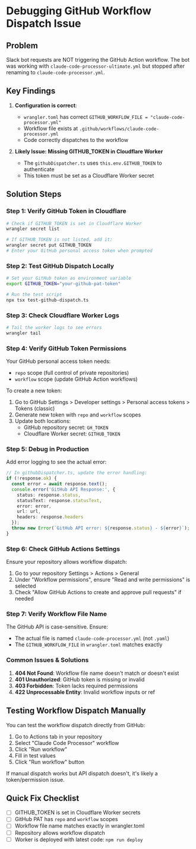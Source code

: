 # Debugging GitHub Workflow Dispatch Issue

## Problem
Slack bot requests are NOT triggering the GitHub Action workflow. The bot was working with `claude-code-processor-ultimate.yml` but stopped after renaming to `claude-code-processor.yml`.

## Key Findings

1. **Configuration is correct**:
   - `wrangler.toml` has correct `GITHUB_WORKFLOW_FILE = "claude-code-processor.yml"`
   - Workflow file exists at `.github/workflows/claude-code-processor.yml`
   - Code correctly dispatches to the workflow

2. **Likely Issue: Missing GITHUB_TOKEN in Cloudflare Worker**
   - The `githubDispatcher.ts` uses `this.env.GITHUB_TOKEN` to authenticate
   - This token must be set as a Cloudflare Worker secret

## Solution Steps

### Step 1: Verify GitHub Token in Cloudflare
```bash
# Check if GITHUB_TOKEN is set in Cloudflare Worker
wrangler secret list

# If GITHUB_TOKEN is not listed, add it:
wrangler secret put GITHUB_TOKEN
# Enter your GitHub personal access token when prompted
```

### Step 2: Test GitHub Dispatch Locally
```bash
# Set your GitHub token as environment variable
export GITHUB_TOKEN="your-github-pat-token"

# Run the test script
npx tsx test-github-dispatch.ts
```

### Step 3: Check Cloudflare Worker Logs
```bash
# Tail the worker logs to see errors
wrangler tail
```

### Step 4: Verify GitHub Token Permissions
Your GitHub personal access token needs:
- `repo` scope (full control of private repositories)
- `workflow` scope (update GitHub Action workflows)

To create a new token:
1. Go to GitHub Settings > Developer settings > Personal access tokens > Tokens (classic)
2. Generate new token with `repo` and `workflow` scopes
3. Update both locations:
   - GitHub repository secret: `GH_TOKEN`
   - Cloudflare Worker secret: `GITHUB_TOKEN`

### Step 5: Debug in Production
Add error logging to see the actual error:

```typescript
// In githubDispatcher.ts, update the error handling:
if (!response.ok) {
  const error = await response.text();
  console.error('GitHub API Response:', {
    status: response.status,
    statusText: response.statusText,
    error: error,
    url: url,
    headers: response.headers
  });
  throw new Error(`GitHub API error: ${response.status} - ${error}`);
}
```

### Step 6: Check GitHub Actions Settings
Ensure your repository allows workflow dispatch:
1. Go to your repository Settings > Actions > General
2. Under "Workflow permissions", ensure "Read and write permissions" is selected
3. Check "Allow GitHub Actions to create and approve pull requests" if needed

### Step 7: Verify Workflow File Name
The GitHub API is case-sensitive. Ensure:
- The actual file is named `claude-code-processor.yml` (not `.yaml`)
- The `GITHUB_WORKFLOW_FILE` in `wrangler.toml` matches exactly

### Common Issues & Solutions

1. **404 Not Found**: Workflow file name doesn't match or doesn't exist
2. **401 Unauthorized**: GitHub token is missing or invalid
3. **403 Forbidden**: Token lacks required permissions
4. **422 Unprocessable Entity**: Invalid workflow inputs or ref

## Testing Workflow Dispatch Manually

You can test the workflow dispatch directly from GitHub:
1. Go to Actions tab in your repository
2. Select "Claude Code Processor" workflow
3. Click "Run workflow"
4. Fill in test values
5. Click "Run workflow" button

If manual dispatch works but API dispatch doesn't, it's likely a token/permission issue.

## Quick Fix Checklist

- [ ] GITHUB_TOKEN is set in Cloudflare Worker secrets
- [ ] GitHub PAT has `repo` and `workflow` scopes
- [ ] Workflow file name matches exactly in wrangler.toml
- [ ] Repository allows workflow dispatch
- [ ] Worker is deployed with latest code: `npm run deploy`